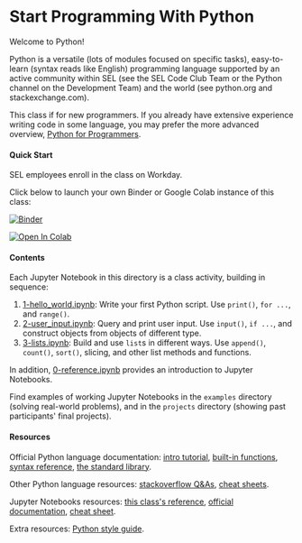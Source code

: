 # Start Programming With Python

Welcome to Python!

Python is a versatile (lots of modules focused on specific tasks),
easy-to-learn (syntax reads like English) programming language supported by
an active community within SEL (see the SEL Code Club Team or the Python channel
on the Development Team) and the world (see python.org and stackexchange.com).

This class if for new programmers. If you already have extensive experience
writing code in some language, you may prefer the more advanced overview,
[Python for Programmers](../PythonForProgrammers/README.md).

#### Quick Start
SEL employees enroll in the class on Workday.

Click below to launch your own Binder or Google Colab instance of this class:

[![Binder](https://mybinder.org/badge_logo.svg)](https://mybinder.org/v2/gh/Schweitzer-Engineering-Laboratories/programming-classes/main?labpath=StartProgrammingPython)

[![Open In Colab](https://colab.research.google.com/assets/colab-badge.svg)](https://colab.research.google.com/github/Schweitzer-Engineering-Laboratories/programming-classes/blob/main/StartProgrammingPython/1-hello_world.ipynb)

#### Contents
Each Jupyter Notebook in this directory is a class activity, building in
sequence:

1. [1-hello_world.ipynb](1-hello_world.ipynb):
   Write your first Python script. Use `print()`, `for ...`, and `range()`.
2. [2-user_input.ipynb](2-user_input.ipynb):
   Query and print user input. Use `input()`, `if ...`,
   and construct objects from objects of different type.
3. [3-lists.ipynb](3-lists.ipynb):
   Build and use `list`s in different ways. Use `append()`,
   `count()`, `sort()`, slicing, and other list methods and functions.

In addition, [0-reference.ipynb](0-reference.ipynb) provides an introduction to
Jupyter Notebooks.

Find examples of working Jupyter Notebooks in the `examples` directory
(solving real-world problems), and in the `projects` directory (showing past
participants' final projects).

#### Resources
Official Python language documentation:
[intro tutorial](https://docs.python.org/3/tutorial/index.html),
[built-in functions](https://docs.python.org/3/library/functions.html),
[syntax reference](https://docs.python.org/3/reference/index.html),
[the standard library](https://docs.python.org/3/library/).

Other Python language resources:
[stackoverflow Q&As](https://stackoverflow.com/questions/tagged/python-3.x),
[cheat sheets](https://ehmatthes.github.io/pcc/cheatsheets/README.html).

Jupyter Notebooks resources:
[this class's reference](0-reference.ipynb),
[official documentation](https://jupyter-notebook.readthedocs.io/en/stable/),
[cheat sheet](https://medium.com/edureka/jupyter-notebook-cheat-sheet-88f60d1aca7).

Extra resources:
[Python style guide](https://www.python.org/dev/peps/pep-0008/).

